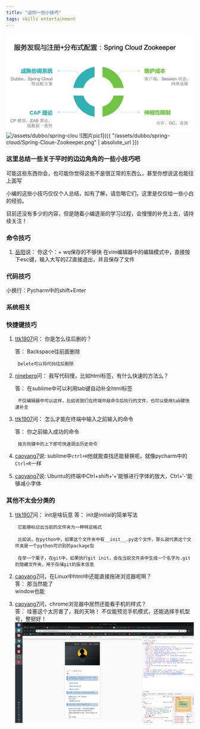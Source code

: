 ```yaml
---
title: "送你一些小技巧"
tags: skills entertainment 
---
```


![img/assets/dubbo/spring-cloud](img/assets/dubbo/spring-cloud/Spring-Cloue-Zookeeper.png)
![/assets/dubbo/spring-clou](/assets/dubbo/spring-cloud/Spring-Cloue-Zookeeper.png)
![图片pic1]({{ "/assets/dubbo/spring-cloud/Spring-Cloue-Zookeeper.png" | absolute_url }})
### 这里总结一些关于平时的边边角角的一些小技巧吧

可能这些东西你会，也可能你觉得这些不是很正常的东西么，甚至你想说这也能往上面写

小编的这些小技巧仅仅个人总结，如有了解，请忽略它们，这里是仅仅给一些小白的经验。

目前还没有多少的内容，但是随着小编逐渐的学习过程，会慢慢的补充上去，请持续关注！

### 命令技巧
1. [岳阳](https://1978413822.githup.io)说：    你这个：+ wq保存的不够快
    在vim编辑器中的编辑模式中，直接按下esc键，输入大写的ZZ直接退出，并且保存了文件

### 代码技巧
    
小换行：Pycharm中的shift+Enter

### 系统相关

### 快捷键技巧
1. [ttk1907](https://ttk1907.gitee.io/)问：        你是怎么往后删的？

    答：
        Backspace往前面删除
        
        Delete可以将代码往后删除

2. [nineberg](https://nineberg.github.io/)问：        我写代码慢，比如html标签，有什么快速的方法么？

    答：
        在sublime中可以利用tab键自动补全html标签

        不仅编辑器中可以这样，比如说我们在终端中敲命令后执行的文件，也可以使用tab键快速补全

3. [ttk1907](https://ttk1907.gitee.io/)问：        怎么才能在终端中输入之前输入的命令        

    答：
        你之前输入成功的命令

        按方向键中的上下即可快速调出历史命令

4. [caoyang7](https://caoyang7.github.io/)说:
    sublime中`ctrl+H`他就能查找还能替换呢，就像pycharm中的`Ctrl+R`一样

5. [caoyang7](https://caoyang7.github.io/)说:
    Ubuntu的终端中Ctrl+shift+‘+’能够进行字体的放大，Ctrl+‘-’能够减小字体  

### 其他不太会分类的        
1. [ttk1907](https://ttk1907.gitee.io/)问：        init是啥玩意
    答：
        init是initial的简单写法

        它能够标记出当前的文件夹为一种特定格式

        比如说，在python中，如果这个文件夹中有__init__.py这个文件，那么就代表这个文件夹是一个python可识别的package包

        在举一个栗子，在git中，如果执行git init，会在当前文件夹中生成一个名字为.git的隐藏文件夹，用于存储git的版本信息

2. [caoyang7](https://caoyang7.github.io/)问，在Linux中html中还能直接拖进浏览器呢啊？  
    答：
        那当然能了  
        window也能

3. [caoyang7](https://caoyang7.github.io/)问，chrome浏览器中居然还能看手机的样式？  
    答：
        哇塞这个太厉害了，我的天呐！
        不仅能预览手机模式，还能选择手机型号，整挺好！  
![imgdes](/img/posts/technology/chrome-phone.png)    



<br>

